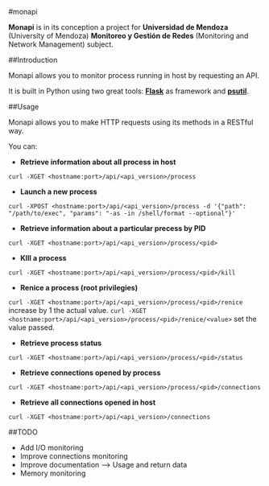 #monapi


**Monapi** is in its conception a project for **Universidad de Mendoza** (University of Mendoza) **Monitoreo y Gestión de Redes**  (Monitoring and Network Management) subject.


##Introduction

Monapi allows you to monitor process running in host by requesting an API.

It is built in Python using two great tools: [**Flask**](http://flask.pocoo.org/) as framework and [**psutil**](https://github.com/giampaolo/psutil).

##Usage

Monapi allows you to make HTTP requests using its methods in a RESTful way.

You can:

* **Retrieve information about all process in host**

`curl -XGET <hostname:port>/api/<api_version>/process`

* **Launch a new process**

`curl -XPOST <hostname:port>/api/<api_version>/process -d '{"path": "/path/to/exec", "params": "-as -in /shell/format --optional"}'`

* **Retrieve information about a particular precess by PID**

`curl -XGET <hostname:port>/api/<api_version>/process/<pid>`
 
* **KIll a process**

`curl -XGET <hostname:port>/api/<api_version>/process/<pid>/kill`

* **Renice a process (root privilegies)**

`curl -XGET <hostname:port>/api/<api_version>/process/<pid>/renice` increase by 1 the actual value.
`curl -XGET <hostname:port>/api/<api_version>/process/<pid>/renice/<value>` set the value passed.

* **Retrieve process status**

`curl -XGET <hostname:port>/api/<api_version>/process/<pid>/status`

* **Retrieve connections opened by process**

`curl -XGET <hostname:port>/api/<api_version>/process/<pid>/connections`

* **Retrieve all connections opened in host**

`curl -XGET <hostname:port>/api/<api_version>/connections`



##TODO
* Add I/O monitoring
* Improve connections monitoring
* Improve documentation --> Usage and return data 
* Memory monitoring

